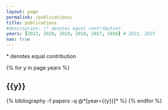 ```yaml
---
layout: page
permalink: /publications/
title: publications
#description: \* denotes equal contribution
years: [2022, 2020, 2019, 2018, 2017, 2016] # 2021, 2015
nav: true
---
```


\* denotes equal contribution

<div class="publications">

{% for y in page.years %}
  <h2 class="year">{{y}}</h2>
  {% bibliography -f papers -q @*[year={{y}}]* %}
{% endfor %}

</div>
